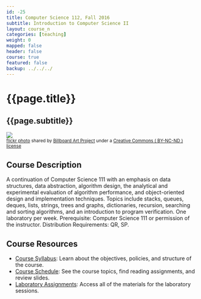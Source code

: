 ```yaml
---
id: -25
title: Computer Science 112, Fall 2016
subtitle: Introduction to Computer Science II
layout: course_n
categories: [teaching]
weight: 0
mapped: false
header: false
course: true
featured: false
backup: ../../../
---
```


# {{page.title}}

## {{page.subtitle}}

<a title="St. Catherine's School Art (39)" href="https://flickr.com/photos/billboardartproject/7223111614"><img class="img-responsive-tight" src="https://farm8.static.flickr.com/7079/7223111614_83d981ac85_z.jpg" /></a><br /><small><a title="St. Catherine's School Art (39)" href="https://flickr.com/photos/billboardartproject/7223111614">flickr photo</a> shared by <a href="https://flickr.com/people/billboardartproject">Billboard Art Project</a> under a <a href="https://creativecommons.org/licenses/by-nc-nd/2.0/">Creative Commons ( BY-NC-ND ) license</a> </small>

## Course Description

A continuation of Computer Science 111 with an emphasis on data structures, data abstraction, algorithm design, the
analytical and experimental evaluation of algorithm performance, and object-oriented design and implementation
techniques. Topics include stacks, queues, deques, lists, strings, trees and graphs, dictionaries, recursion, searching
and sorting algorithms, and an introduction to program verification. One laboratory per week. Prerequisite: Computer
Science 111 or permission of the instructor. Distribution Requirements: QR, SP.

## Course Resources

<ul class="fa-ul">

<li><i class="fa-li fa fa-arrow-right"></i><a href="{{site.baseurl}}teaching/cs112F2016/provide/syllabus/cs112F2016_syllabus.pdf"
class="major">Course Syllabus</a>: Learn about the objectives, policies, and structure of the course.

<li><i class="fa-li fa fa-arrow-right"></i><a href="{{site.baseurl}}teaching/cs112F2016/schedule/"
class="major">Course Schedule</a>: See the course topics, find reading assignments, and review slides.

<li><i class="fa-li fa fa-arrow-right"></i><a href="{{site.baseurl}}teaching/cs112F2016/laboratories/"
class="major">Laboratory Assignments</a>: Access all of the materials for the laboratory sessions.

</ul>
